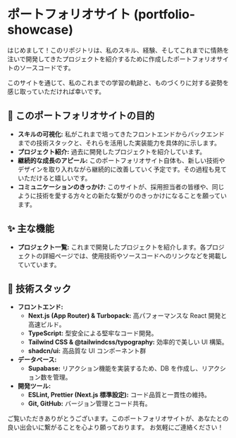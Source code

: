# ポートフォリオサイト (portfolio-showcase)

はじめまして！このリポジトリは、私のスキル、経験、そしてこれまでに情熱を注いで開発してきたプロジェクトを紹介するために作成したポートフォリオサイトのソースコードです。

このサイトを通じて、私のこれまでの学習の軌跡と、ものづくりに対する姿勢を感じ取っていただければ幸いです。

## 🌟 このポートフォリオサイトの目的

- **スキルの可視化:** 私がこれまで培ってきたフロントエンドからバックエンドまでの技術スタックと、それらを活用した実装能力を具体的に示します。
- **プロジェクト紹介:** 過去に開発したプロジェクトを紹介しています。
- **継続的な成長のアピール:** このポートフォリオサイト自体も、新しい技術やデザインを取り入れながら継続的に改善していく予定です。その過程も見ていただけると嬉しいです。
- **コミュニケーションのきっかけ:** このサイトが、採用担当者の皆様や、同じように技術を愛する方々との新たな繋がりのきっかけになることを願っています。

## ✨ 主な機能

- **プロジェクト一覧:** これまで開発したプロジェクトを紹介します。各プロジェクトの詳細ページでは、使用技術やソースコードへのリンクなどを掲載していています。

## 🚀 技術スタック

- **フロントエンド:**
  - **Next.js (App Router) & Turbopack:** 高パフォーマンスな React 開発と高速ビルド。
  - **TypeScript:** 型安全による堅牢なコード開発。
  - **Tailwind CSS & @tailwindcss/typography:** 効率的で美しい UI 構築。
  - **shadcn/ui:** 高品質な UI コンポーネント群
- **データベース:**
  - **Supabase:** リアクション機能を実装するため、DB を作成し、リアクション数を管理。
- **開発ツール:**
  - **ESLint, Prettier (Next.js 標準設定):** コード品質と一貫性の維持。
  - **Git, GitHub:** バージョン管理とコード共有。

ご覧いただきありがとうございます。このポートフォリオサイトが、あなたとの良い出会いに繋がることを心より願っております。
お気軽にご連絡ください！
